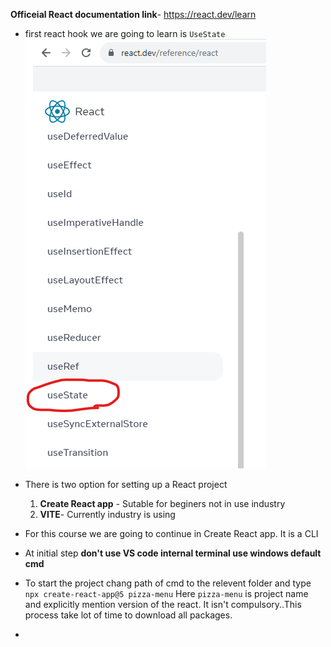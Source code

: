 **Officeial React documentation link**- https://react.dev/learn
* first react hook we are going to learn is `UseState`
![](Screenshot%202023-08-09%20103537.png)

* There is two option for setting up a React project
  1. **Create React app** - Sutable for beginers not in use industry
  2. **VITE**- Currently industry is using

* For this course we are going to continue in Create React app. It is a CLI
* At initial step **don't use VS code internal terminal use windows default cmd**
* To start the project chang path of cmd to the relevent folder and type ```npx create-react-app@5 pizza-menu```
Here `pizza-menu` is project name and explicitly mention version of the react. It isn't compulsory..This process take lot of time to download all packages.
* 

